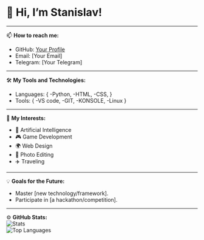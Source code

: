 # 👋 Hi, I’m Stanislav!  
---

📫 **How to reach me:**  
- GitHub: [Your Profile](https://github.com/YOUR_USERNAME)  
- Email: [Your Email]  
- Telegram: [Your Telegram]  

---

🛠️ **My Tools and Technologies:**  
- Languages: {
    -Python,
    -HTML,
    -CSS,
  }  
- Tools: {
    -VS code,
    -GIT,
    -KONSOLE,
    -Linux
  } 

---

🌟 **My Interests:**  
- 🤖 Artificial Intelligence  
- 🎮 Game Development  
- 🌍 Web Design  
- 📸 Photo Editing  
- ✈️ Traveling  

---

💡 **Goals for the Future:**  
- Master [new technology/framework].  
- Participate in [a hackathon/competition].  
  

---

⚙️ **GitHub Stats:**  
![Stats](https://github-readme-stats.vercel.app/api?username=YOUR_USERNAME&show_icons=true&theme=radical)  
![Top Languages](https://github-readme-stats.vercel.app/api/top-langs/?username=YOUR_USERNAME&layout=compact&theme=radical)  
